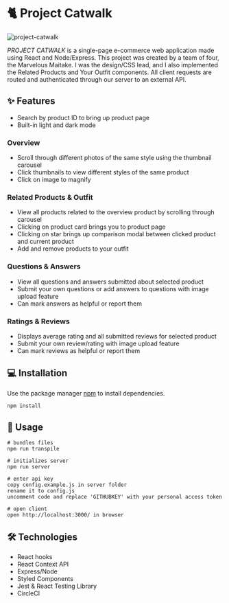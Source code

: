 # 🐈 Project Catwalk
![project-catwalk](https://user-images.githubusercontent.com/52181740/138842613-0c02e947-3083-4414-9efd-34349e9e7a37.gif)

*PROJECT CATWALK* is a single-page e-commerce web application made using React and Node/Express. This project was created by a team of four, the Marvelous Maitake. I was the design/CSS lead, and I also implemented the Related Products and Your Outfit components. All client requests are routed and authenticated through our server to an external API.

## ✨ Features
- Search by product ID to bring up product page
- Built-in light and dark mode

### Overview
- Scroll through different photos of the same style using the thumbnail carousel
- Click thumbnails to view different styles of the same product
- Click on image to magnify

### Related Products & Outfit
- View all products related to the overview product by scrolling through carousel
- Clicking on product card brings you to product page
- Clicking on star brings up comparison modal between clicked product and current product
- Add and remove products to your outfit

### Questions & Answers
- View all questions and answers submitted about selected product
- Submit your own questions or add answers to questions with image upload feature
- Can mark answers as helpful or report them

### Ratings & Reviews
- Displays average rating and all submitted reviews for selected product
- Submit your own review/rating with image upload feature
- Can mark reviews as helpful or report them

## 💻 Installation

Use the package manager [npm](https://www.npmjs.com/) to install dependencies.

```bash
npm install
```

## 👤 Usage
```
# bundles files
npm run transpile

# initializes server
npm run server

# enter api key
copy config.example.js in server folder
rename it to config.js
uncomment code and replace 'GITHUBKEY' with your personal access token

# open client
open http://localhost:3000/ in browser
```

## 🛠️ Technologies
- React hooks 
- React Context API
- Express/Node
- Styled Components
- Jest & React Testing Library
- CircleCI
